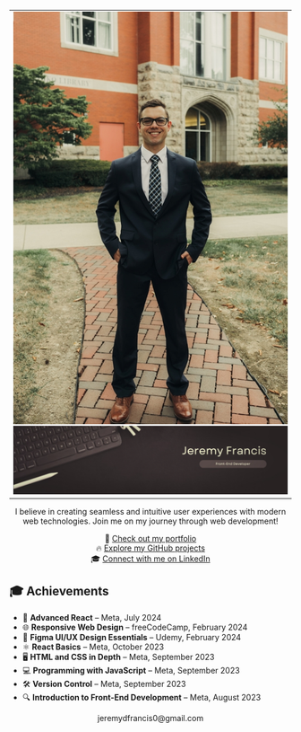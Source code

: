 <table>
  <tr>
    <td align="center">
      <img src="GithubBanner3.jpg" alt="Photo of me">
      <img src="Banner.png" alt="Web Developer" width="600">
    </td>
  </tr>
</table>



<p align="center">
  I believe in creating seamless and intuitive user experiences with modern web technologies. Join me on my journey through web development!
</p>

<p align="center">
  🌟 <a href="https://jeremydfrancis.dev">Check out my portfolio</a><br>
  🔥 <a href="https://github.com/Jeremydfrancis">Explore my GitHub projects</a><br>
  🎓 <a href="https://www.linkedin.com/in/jeremy-francis-022499279/">Connect with me on LinkedIn</a>
</p>


## 🎓 Achievements

- 🎯 **Advanced React** – Meta, July 2024
- 🌐 **Responsive Web Design** – freeCodeCamp, February 2024
- 🎨 **Figma UI/UX Design Essentials** – Udemy, February 2024
- ⚛️ **React Basics** – Meta, October 2023
- 🖥️ **HTML and CSS in Depth** – Meta, September 2023
- 💻 **Programming with JavaScript** – Meta, September 2023
- 🛠️ **Version Control** – Meta, September 2023
- 🔍 **Introduction to Front-End Development** – Meta, August 2023

<div align="center">
  <p align="center'>
    Let's build something amazing together!<br>
    📫 Reach out: <a href="mailto:jeremydfrancis0@gmail.com">jeremydfrancis0@gmail.com</a>
  </p>
</div>
